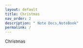 ```yaml
---
layout: default
title: Christmas
nav_order: 2
description: " Note Docs,NoteBook"
permalink: /
---
```


Christmas